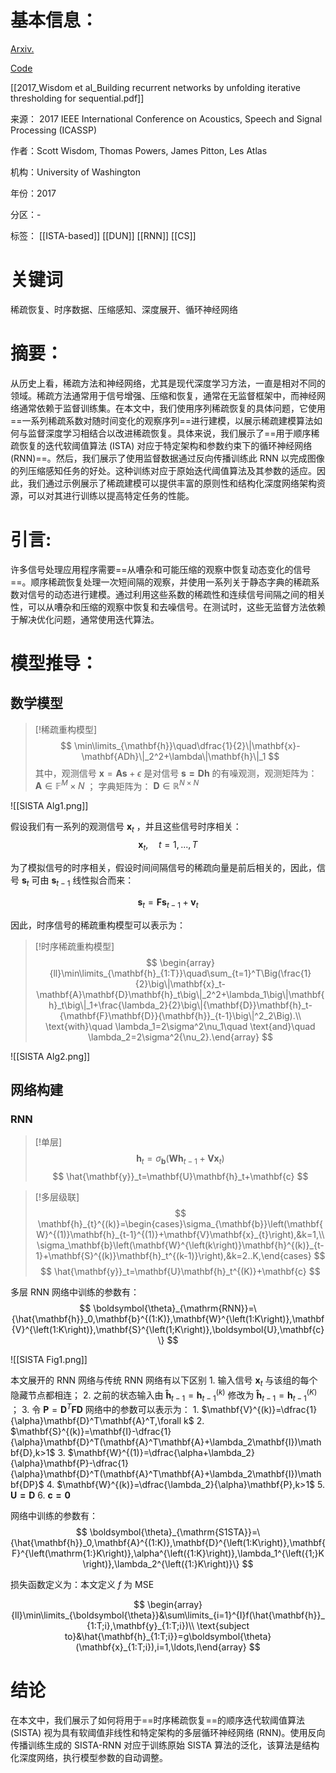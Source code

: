 # 基本信息：

[Arxiv.](https://arxiv.org/abs/1611.07252)

[Code](https://github.com/stwisdom/sista-rnn)

[[2017_Wisdom et al_Building recurrent networks by unfolding iterative thresholding for sequential.pdf]]

来源： 2017 IEEE International Conference on Acoustics, Speech and Signal Processing (ICASSP)

作者：Scott Wisdom, Thomas Powers, James Pitton, Les Atlas

机构：University of Washington

年份：2017

分区：-

标签： [[ISTA-based]] [[DUN]] [[RNN]] [[CS]]

# 关键词

稀疏恢复、时序数据、压缩感知、深度展开、循环神经网络


# 摘要：

从历史上看，稀疏方法和神经网络，尤其是现代深度学习方法，一直是相对不同的领域。稀疏方法通常用于信号增强、压缩和恢复，通常在无监督框架中，而神经网络通常依赖于监督训练集。在本文中，我们使用序列稀疏恢复的具体问题，它使用==一系列稀疏系数对随时间变化的观察序列==进行建模，以展示稀疏建模算法如何与监督深度学习相结合以改进稀疏恢复。具体来说，我们展示了==用于顺序稀疏恢复的迭代软阈值算法 (ISTA) 对应于特定架构和参数约束下的循环神经网络 (RNN)==。然后，我们展示了使用监督数据通过反向传播训练此 RNN 以完成图像的列压缩感知任务的好处。这种训练对应于原始迭代阈值算法及其参数的适应。因此，我们通过示例展示了稀疏建模可以提供丰富的原则性和结构化深度网络架构资源，可以对其进行训练以提高特定任务的性能。

# 引言:

许多信号处理应用程序需要==从嘈杂和可能压缩的观察中恢复动态变化的信号==。顺序稀疏恢复处理一次短间隔的观察，并使用一系列关于静态字典的稀疏系数对信号的动态进行建模。通过利用这些系数的稀疏性和连续信号间隔之间的相关性，可以从嘈杂和压缩的观察中恢复和去噪信号。在测试时，这些无监督方法依赖于解决优化问题，通常使用迭代算法。

# 模型推导：

## 数学模型

>[!稀疏重构模型]
>$$
>\min\limits_{\mathbf{h}}\quad\dfrac{1}{2}\|\mathbf{x}-\mathbf{ADh}\|_2^2+\lambda\|\mathbf{h}\|_1
>$$
>其中，观测信号 $\mathbf{x}=\mathbf{As}+\epsilon$ 是对信号 $\mathbf{s=Dh}$ 的有噪观测，观测矩阵为：$\mathbf{A}\in\mathbb{F}^M\times N$ ； 字典矩阵为： $\mathbf{D}\in\mathbb{R}^{N\times N}$

![[SISTA Alg1.png]]

假设我们有一系列的观测信号 $\mathbf{x}_t$ ，并且这些信号时序相关：
$$
\mathbf{x}_t,\quad t=1,...,T
$$

为了模拟信号的时序相关，假设时间间隔信号的稀疏向量是前后相关的，因此，信号 $\mathbf{s}_t$ 可由 $\mathbf{s}_{t-1}$ 线性拟合而来：

$$
\mathbf{s}_t=\mathbf{Fs}_{t-1}+\mathbf{v}_t
$$

因此，时序信号的稀疏重构模型可以表示为：

>[!时序稀疏重构模型]
>$$
>\begin{array}{ll}\min\limits_{\mathbf{h}_{1:T}}\quad\sum_{t=1}^T\Big(\frac{1}{2}\big\|\mathbf{x}_t-\mathbf{A}\mathbf{D}\mathbf{h}_t\big\|_2^2+\lambda_1\big\|\mathbf{h}_t\big\|_1+\frac{\lambda_2}{2}\big\|{\mathbf{D}}\mathbf{h}_t-{\mathbf{F}\mathbf{D}}{\mathbf{h}}_{t-1}\big\|^2_2\Big).\\ \text{with}\quad \lambda_1=2\sigma^2\nu_1\quad \text{and}\quad \lambda_2=2\sigma^2{\nu_2}.\end{array}
>$$

![[SISTA Alg2.png]]

## 网络构建

### RNN

>[!单层]
>$$
>\mathbf{h}_t=\sigma_{\mathbf{b}}\left(\mathbf{W}\mathbf{h}_{t-1}+\mathbf{V}\mathbf{x}_t\right)
>$$
>$$ \hat{\mathbf{y}}_t=\mathbf{U}\mathbf{h}_t+\mathbf{c}
>$$

>[!多层级联]
>$$
>\mathbf{h}_{t}^{(k)}=\begin{cases}\sigma_{\mathbf{b}}\left(\mathbf{W}^{(1)}\mathbf{h}_{t-1}^{(1)}+\mathbf{V}\mathbf{x}_{t}\right),&k=1,\\ \sigma_\mathbf{b}\left(\mathbf{W}^{\left(k\right)}\mathbf{h}^{(k)}_{t-1}+\mathbf{S}^{(k)}\mathbf{h}_t^{(k-1)}\right),&k=2..K,\end{cases}
>$$
>$$ \hat{\mathbf{y}}_t=\mathbf{U}\mathbf{h}_t^{(K)}+\mathbf{c}
>$$

多层 RNN 网络中训练的参数有：
$$
\boldsymbol{\theta}_{\mathrm{RNN}}=\{\hat{\mathbf{h}}_0,\mathbf{b}^{(1:K)},\mathbf{W}^{\left(1:K\right)},\mathbf{V}^{\left(1:K\right)},\mathbf{S}^{\left(1;K\right)},\boldsymbol{U},\mathbf{c}\}
$$

![[SISTA Fig1.png]]

本文展开的 RNN 网络与传统 RNN 网络有以下区别
	1. 输入信号 $\mathbf{x}_t$ 与该组的每个隐藏节点都相连；
	2. 之前的状态输入由 $\mathbf{\hat{h}}_{t-1}=\mathbf{h}_{t-1}^{(k)}$ 修改为 $\mathbf{\hat{h}}_{t-1}=\mathbf{h}_{t-1}^{(K)}$  ；
	3. 令 $\mathbf{P}=\mathbf{D}^T\mathbf{F}\mathbf{D}$ 网络中的参数可以表示为：
		1. $\mathbf{V}^{(k)}=\dfrac{1}{\alpha}\mathbf{D}^T\mathbf{A}^T,\forall k$
		2. $\mathbf{S}^{(k)}=\mathbf{I}-\dfrac{1}{\alpha}\mathbf{D}^T(\mathbf{A}^T\mathbf{A}+\lambda_2\mathbf{I})\mathbf{D},k>1$
		3. $\mathbf{W}^{(1)}=\dfrac{\alpha+\lambda_2}{\alpha}\mathbf{P}-\dfrac{1}{\alpha}\mathbf{D}^T(\mathbf{A}^T\mathbf{A}+\lambda_2\mathbf{I})\mathbf{DP}$
		4. $\mathbf{W}^{(k)}=\dfrac{\lambda_2}{\alpha}\mathbf{P},k>1$
		5. $\mathbf{U=D}$
		6. $\mathbf{c=0}$

网络中训练的参数有：
$$
\boldsymbol{\theta}_{\mathrm{S1STA}}=\{\hat{\mathbf{h}}_0,\mathbf{A}^{(1:K)},\mathbf{D}^{\left(1:K\right)},\mathbf{F}^{\left(\mathrm{1:}K\right)},\alpha^{\left({1:K}\right)},\lambda_1^{\left({1;}K\right)},\lambda_2^{\left({1:}K\right)}\}
$$

损失函数定义为：本文定义 $f$  为 MSE

$$
\begin{array}{ll}\min\limits_{\boldsymbol{\theta}}&\sum\limits_{i=1}^{I}f(\hat{\mathbf{h}}_{1:T;i},\mathbf{y}_{1:T;i})\\ \text{subject to}&\hat{\mathbf{h}_{1:T;i}}=g\boldsymbol{\theta}(\mathbf{x}_{1:T;i}),i=1,\ldots,I\end{array}
$$

# 结论

在本文中，我们展示了如何将用于==时序稀疏恢复==的顺序迭代软阈值算法 (SISTA) 视为具有软阈值非线性和特定架构的多层循环神经网络 (RNN)。使用反向传播训练生成的 SISTA-RNN 对应于训练原始 SISTA 算法的泛化，该算法是结构化深度网络，执行模型参数的自动调整。